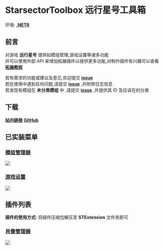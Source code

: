 # StarsectorToolbox 远行星号工具箱

环境: **[.NET6](https://dotnet.microsoft.com/zh-cn/download/dotnet/6.0)**

## 前言

对游戏 **远行星号** 提供如模组管理,游戏设置等诸多功能  
并可以使用外部 API 来增加拓展插件以提供更多功能,对制作插件有兴趣可以查看 **[拓展教程](https://github.com/Hakoyu/StarsectorToolbox/blob/master/Expanded%20Tutorial/zh-CN.md)**

若有需求的功能或建议及意见,欢迎提交 **[issue](https://github.com/Hakoyu/StarsectorToolbox/issues)**  
若在使用中遇到任何问题,请提交 **[issue](https://github.com/Hakoyu/StarsectorToolbox/issues)** ,并附带日志信息  
若发现有模组在 **未分类模组** 中 ,请提交 **[issue](https://github.com/Hakoyu/StarsectorToolbox/issues)** ,并提供其 ID 及应该在的分类

## 下载

**[站内链接](attach://26037.7z)**
**[GitHub](https://github.com/Hakoyu/StarsectorToolbox/releases)**

## 已实装菜单

### [模组管理器](https://github.com/Hakoyu/StarsectorToolbox/README/zh-cn/ModManager.md)

![](https://s2.loli.net/2023/01/12/1k2z5yL9CYfrhmb.png)

### [游戏设置](https://github.com/Hakoyu/StarsectorToolbox/README/zh-cn/GameSettings.md)

![](https://s2.loli.net/2023/01/12/wR5JV7gS9qP2c6u.png)

## 插件列表

**插件的使用方式:**
将插件压缩包解压至 **STExtension** 文件夹即可

### [肖像管理器](https://github.com/Hakoyu/StarsectorToolboxExtension.PortraitsManager/README.md) 

![](https://s2.loli.net/2023/03/14/Xw8GhgVZHr6CNTn.png)
